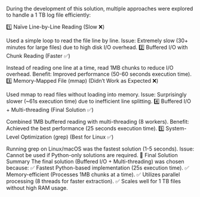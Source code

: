 During the development of this solution, multiple approaches were explored to handle a 1 TB log file efficiently:

1️⃣ Naïve Line-by-Line Reading (Slow ❌)

Used a simple loop to read the file line by line.
Issue: Extremely slow (30+ minutes for large files) due to high disk I/O overhead.
2️⃣ Buffered I/O with Chunk Reading (Faster ✅)

Instead of reading one line at a time, read 1MB chunks to reduce I/O overhead.
Benefit: Improved performance (50-60 seconds execution time).
3️⃣ Memory-Mapped File (mmap) (Didn’t Work as Expected ❌)

Used mmap to read files without loading into memory.
Issue: Surprisingly slower (~61s execution time) due to inefficient line splitting.
4️⃣ Buffered I/O + Multi-threading (Final Solution ✅)

Combined 1MB buffered reading with multi-threading (8 workers).
Benefit: Achieved the best performance (25 seconds execution time).
5️⃣ System-Level Optimization (grep) (Best for Linux ✅)

Running grep on Linux/macOS was the fastest solution (1-5 seconds).
Issue: Cannot be used if Python-only solutions are required.
📌 Final Solution Summary
The final solution (Buffered I/O + Multi-threading) was chosen because:
✅ Fastest Python-based implementation (25s execution time).
✅ Memory-efficient (Processes 1MB chunks at a time).
✅ Utilizes parallel processing (8 threads for faster extraction).
✅ Scales well for 1 TB files without high RAM usage.